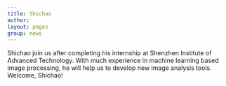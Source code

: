 ```yaml
---
title: Shichao
author: 
layout: pages
group: news
---
```


Shichao join us after completing his internship at Shenzhen Institute of Advanced Technology. With much experience in machine learning based image processing, he will help us to develop new image analysis tools. Welcome, Shichao!



